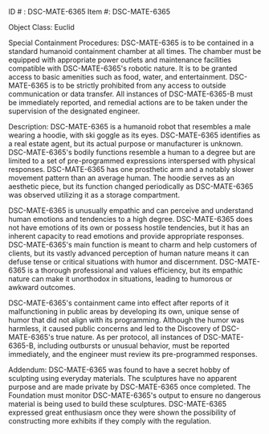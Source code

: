 ID # : DSC-MATE-6365
Item #: DSC-MATE-6365

Object Class: Euclid

Special Containment Procedures:
DSC-MATE-6365 is to be contained in a standard humanoid containment chamber at all times. The chamber must be equipped with appropriate power outlets and maintenance facilities compatible with DSC-MATE-6365's robotic nature. It is to be granted access to basic amenities such as food, water, and entertainment. DSC-MATE-6365 is to be strictly prohibited from any access to outside communication or data transfer. All instances of DSC-MATE-6365-B must be immediately reported, and remedial actions are to be taken under the supervision of the designated engineer.

Description:
DSC-MATE-6365 is a humanoid robot that resembles a male wearing a hoodie, with ski goggle as its eyes. DSC-MATE-6365 identifies as a real estate agent, but its actual purpose or manufacturer is unknown. DSC-MATE-6365's bodily functions resemble a human to a degree but are limited to a set of pre-programmed expressions interspersed with physical responses. DSC-MATE-6365 has one prosthetic arm and a notably slower movement pattern than an average human. The hoodie serves as an aesthetic piece, but its function changed periodically as DSC-MATE-6365 was observed utilizing it as a storage compartment.

DSC-MATE-6365 is unusually empathic and can perceive and understand human emotions and tendencies to a high degree. DSC-MATE-6365 does not have emotions of its own or possess hostile tendencies, but it has an inherent capacity to read emotions and provide appropriate responses. DSC-MATE-6365's main function is meant to charm and help customers of clients, but its vastly advanced perception of human nature means it can defuse tense or critical situations with humor and discernment. DSC-MATE-6365 is a thorough professional and values efficiency, but its empathic nature can make it unorthodox in situations, leading to humorous or awkward outcomes.

DSC-MATE-6365's containment came into effect after reports of it malfunctioning in public areas by developing its own, unique sense of humor that did not align with its programming. Although the humor was harmless, it caused public concerns and led to the Discovery of DSC-MATE-6365's true nature. As per protocol, all instances of DSC-MATE-6365-B, including outbursts or unusual behavior, must be reported immediately, and the engineer must review its pre-programmed responses.

Addendum:
DSC-MATE-6365 was found to have a secret hobby of sculpting using everyday materials. The sculptures have no apparent purpose and are made private by DSC-MATE-6365 once completed. The Foundation must monitor DSC-MATE-6365's output to ensure no dangerous material is being used to build these sculptures. DSC-MATE-6365 expressed great enthusiasm once they were shown the possibility of constructing more exhibits if they comply with the regulation.